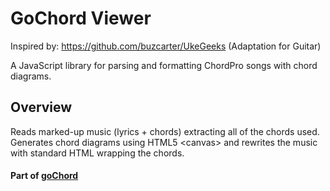 # GoChord Viewer

Inspired by: https://github.com/buzcarter/UkeGeeks (Adaptation for Guitar)

A JavaScript library for parsing and formatting ChordPro songs with chord diagrams.

## Overview
Reads marked-up music (lyrics + chords) extracting all of the chords used.
Generates chord diagrams using HTML5 &lt;canvas&gt; and rewrites the music with standard HTML wrapping the chords.

#### Part of [goChord](https://gochord.com/)
